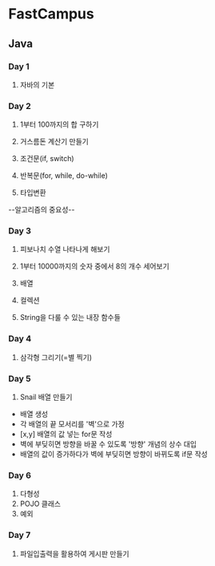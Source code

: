 ﻿ # FastCampus


 ## Java

 ### Day 1
  
  1. 자바의 기본

 ### Day 2

  1. 1부터 100까지의 합 구하기

  2. 거스름돈 계산기 만들기

  3. 조건문(if, switch)

  4. 반복문(for, while, do-while)

  5. 타입변환

  --알고리즘의 중요성--

 ### Day 3
  
  1. 피보나치 수열 나타나게 해보기
  
  2. 1부터 10000까지의 숫자 중에서 8의 개수 세어보기
  
  3. 배열

  4. 컬렉션

  5. String을 다룰 수 있는 내장 함수들

 ### Day 4

  1. 삼각형 그리기(=별 찍기)

 ### Day 5

  1. Snail 배열 만들기
   - 배열 생성
   - 각 배열의 끝 모서리를 '벽'으로 가정
   - [x,y] 배열의 값 넣는 for문 작성
   - 벽에 부딪히면 방향을 바꿀 수 있도록 '방향' 개념의 상수 대입
   - 배열의 값이 증가하다가 벽에 부딪히면 방향이 바뀌도록 if문 작성 

 ### Day 6

  1. 다형성
  2. POJO 클래스
  3. 예외

 ### Day 7
 
  1. 파일입출력을 활용하여 게시판 만들기